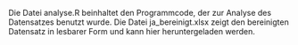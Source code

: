 Die Datei analyse.R beinhaltet den Programmcode, der zur Analyse des Datensatzes benutzt wurde. Die Datei ja_bereinigt.xlsx zeigt den bereinigten Datensatz in lesbarer Form und kann hier heruntergeladen werden.
